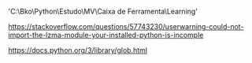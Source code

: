  'C:\\Bko\\Python\\Estudo\\MV\\Caixa de Ferramenta\\Learning'

 https://stackoverflow.com/questions/57743230/userwarning-could-not-import-the-lzma-module-your-installed-python-is-incomple

 https://docs.python.org/3/library/glob.html
